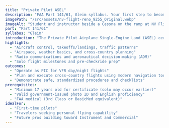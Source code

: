 ```yaml
---
title: "Private Pilot ASEL"
description: "FAA Part 141/61, Gleim syllabus. Your first step to becoming a pilot. Gain the skills and knowledge to fly safely and confidently as Pilot In Command."
imagePath: "/src/assets/nv-flight-reno_9255_Original.webp"
imageAlt: "Student and instructor beside a Cessna on the ramp at NV Flight"
part: "Part 141/61"
syllabus: "Gleim"
introduction: "The Private Pilot Airplane Single-Engine Land (ASEL) certificate is your gateway to the world of aviation. This foundational program is designed for aspiring pilots with little to no prior flight experience. Through a combination of ground school and hands-on flight training, you'll develop the essential skills and knowledge needed to operate an aircraft safely and confidently as Pilot In Command (PIC). Our experienced instructors will guide you through every step of the process, from mastering basic maneuvers to understanding airspace regulations and weather considerations. By the end of this program, you'll be prepared to pass the FAA Private Pilot Knowledge Test and Practical Test, earning your Private Pilot ASEL certificate and opening the door to a lifetime of flying adventures."
highlights:
  - "Aircraft control, takeoffs/landings, traffic patterns"
  - "Airspace, weather basics, and cross-country planning"
  - "Radio communications and aeronautical decision-making (ADM)"
  - "Solo flight milestones and pre-checkride prep"
outcomes:
  - "Operate as PIC for VFR day/night flights"
  - "Plan and execute cross-country flights using modern navigation tools"
  - "Demonstrate safe, standardized procedures and checklists"
prerequisites:
  - "Minimum 17 years old for certificate (solo may occur earlier)"
  - "Valid government-issued photo ID and English proficiency"
  - "FAA medical (3rd Class or BasicMed equivalent)"
idealFor:
  - "First-time pilots"
  - "Travelers seeking personal flying capability"
  - "Future pros building toward Instrument and Commercial"
---
```

